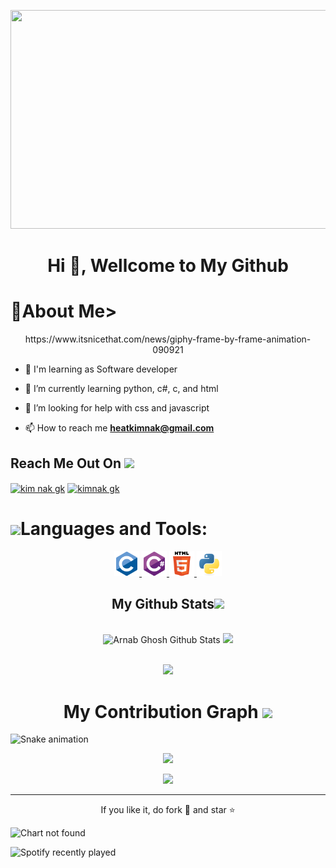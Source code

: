 
<p align="center"> <img src="https://media.giphy.com/media/qR6Sxkb8fp7ZS/giphy.gif"height="350" width="850" </p>
<h1 align="center">Hi 👋, Wellcome to My Github</h1>
<h1 align="left">🎡About Me></h1>
<p align = "center">
https://www.itsnicethat.com/news/giphy-frame-by-frame-animation-090921
</p> 

-  🔭 I'm learning as Software developer

- 🌱 I’m currently learning python, c#, c, and html

- 🤝 I’m looking for help with css and javascript

- 📫 How to reach me **heatkimnak@gmail.com**

<h2 align="left">Reach Me Out On <img src="https://media0.giphy.com/media/jqNPzdTTxQfOgOqpO4/source.gif" width="50"></h2>
<p align="left">
<a href="https://fb.com/kim nak gk" target="blank"><img align="center" src="https://raw.githubusercontent.com/rahuldkjain/github-profile-readme-generator/master/src/images/icons/Social/facebook.svg" alt="kim nak gk" height="30" width="40" /></a>
<a href="https://instagram.com/kimnak gk" target="blank"><img align="center" src="https://raw.githubusercontent.com/rahuldkjain/github-profile-readme-generator/master/src/images/icons/Social/instagram.svg" alt="kimnak gk" height="30" width="40" /></a>
</p>

<h3 align="center">
<h1><img src="https://media.giphy.com/media/UvPvsX9oMlMWs/giphy.gif" height="30px">Languages and Tools:</h1>
<p align="center"> <a href="https://www.cprogramming.com/" target="_blank" rel="noreferrer"> <img src="https://raw.githubusercontent.com/devicons/devicon/master/icons/c/c-original.svg" alt="c" width="40" height="40"/> </a> <a href="https://www.w3schools.com/cs/" target="_blank" rel="noreferrer"> <img src="https://raw.githubusercontent.com/devicons/devicon/master/icons/csharp/csharp-original.svg" alt="csharp" width="40" height="40"/> </a> <a href="https://www.w3.org/html/" target="_blank" rel="noreferrer"> <img src="https://raw.githubusercontent.com/devicons/devicon/master/icons/html5/html5-original-wordmark.svg" alt="html5" width="40" height="40"/> </a> <a href="https://www.python.org" target="_blank" rel="noreferrer"> <img src="https://raw.githubusercontent.com/devicons/devicon/master/icons/python/python-original.svg" alt="python" width="40" height="40"/> </a> </p>

<h2 align="center">
  My Github Stats<img src="https://media.giphy.com/media/VgCDAzcKvsR6OM0uWg/giphy.gif" width="50">
</h2>

 <br />
<div align="center"> 
 <img width="410em" alt = "Arnab Ghosh Github Stats" src="https://github-readme-stats.vercel.app/api?username=heatkoemnak&show_icons=true&theme=algolia&include_all_commits=true&count_private=true"/>
  <img width="410em" src="https://github-readme-stats.vercel.app/api/top-langs/?username=heatkoemnak&layout=compact&langs_count=7&theme=algolia"/>
</div>
 
<br />

<p align = "center">
 <img  src="https://github-readme-streak-stats.herokuapp.com/?user=heatkoemnak&show_icons=true&locale=en&layout=compact&theme=radical&line_height=0" />
</p> 
 
<h1 align="center">
  My Contribution Graph <img src="https://media.giphy.com/media/xUA7aZeLE2e0P7Znz2/giphy.gif" width="50">
</h1>
 
![Snake animation](https://github.com/heatkoemnak/heatkoemnak/blob/output/github-contribution-grid-snake.svg)
  
<!---
heatkoemnak/heatkoemnak is a ✨ special ✨ repository because its `README.md` (this file) appears on your GitHub profile.
You can click the Preview link to take a look at your changes.
---><div align="center">
![](https://komarev.com/ghpvc/?username=heatkoemnak&color=blueviolet&style=flat-square)
   </div>
   

<p align = "center">
 <img src="https://activity-graph.herokuapp.com/graph?username=heatkoemnak&theme=redical">
</p> 
<hr>
<p align="center">If you like it, do fork 🍴 and star ⭐</p>

![Chart not found](https://raw.githubusercontent.com/heatkoemnak/heatkoemnak/master/charts/bar_graph.png) 
 
![Spotify recently played](https://spotify-recently-played-readme.vercel.app/api?user=Heatkimnak)
 







